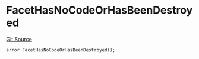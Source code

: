 # FacetHasNoCodeOrHasBeenDestroyed
[Git Source](https://github.com/thrackle-io/tron/blob/5b7fc1e99a9efe7cd4509a3bd8aa91769d651104/src/protocol/economic/ruleProcessor/RuleProcessorDiamond.sol)


```solidity
error FacetHasNoCodeOrHasBeenDestroyed();
```

